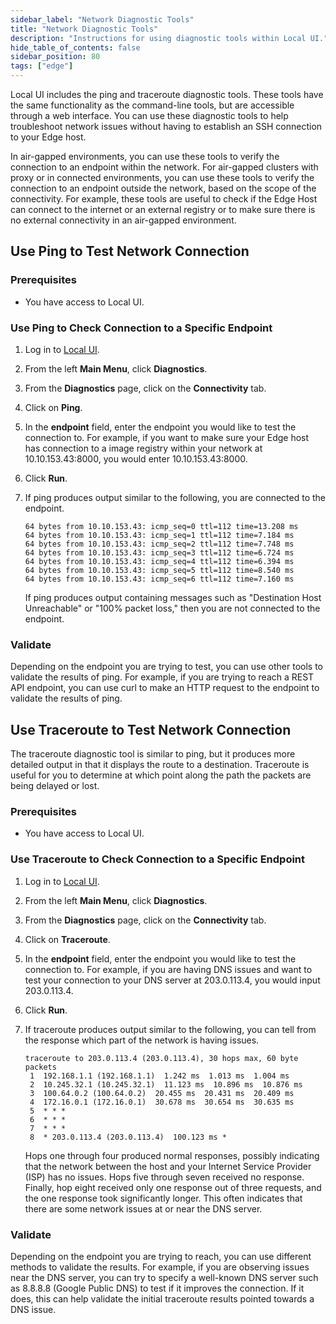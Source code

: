 ```yaml
---
sidebar_label: "Network Diagnostic Tools"
title: "Network Diagnostic Tools"
description: "Instructions for using diagnostic tools within Local UI."
hide_table_of_contents: false
sidebar_position: 80
tags: ["edge"]
---
```


Local UI includes the ping and traceroute diagnostic tools. These tools have the same functionality as the command-line
tools, but are accessible through a web interface. You can use these diagnostic tools to help troubleshoot network
issues without having to establish an SSH connection to your Edge host.

In air-gapped environments, you can use these tools to verify the connection to an endpoint within the network. For
air-gapped clusters with proxy or in connected environments, you can use these tools to verify the connection to an
endpoint outside the network, based on the scope of the connectivity. For example, these tools are useful to check if
the Edge Host can connect to the internet or an external registry or to make sure there is no external connectivity in
an air-gapped environment.

## Use Ping to Test Network Connection

### Prerequisites

- You have access to Local UI.

### Use Ping to Check Connection to a Specific Endpoint

1. Log in to [Local UI](./access-console.md).

2. From the left **Main Menu**, click **Diagnostics**.

3. From the **Diagnostics** page, click on the **Connectivity** tab.

4. Click on **Ping**.

5. In the **endpoint** field, enter the endpoint you would like to test the connection to. For example, if you want to
   make sure your Edge host has connection to a image registry within your network at 10.10.153.43:8000, you would enter
   10.10.153.43:8000.

6. Click **Run**.

7. If ping produces output similar to the following, you are connected to the endpoint.

   ```
   64 bytes from 10.10.153.43: icmp_seq=0 ttl=112 time=13.208 ms
   64 bytes from 10.10.153.43: icmp_seq=1 ttl=112 time=7.184 ms
   64 bytes from 10.10.153.43: icmp_seq=2 ttl=112 time=7.748 ms
   64 bytes from 10.10.153.43: icmp_seq=3 ttl=112 time=6.724 ms
   64 bytes from 10.10.153.43: icmp_seq=4 ttl=112 time=6.394 ms
   64 bytes from 10.10.153.43: icmp_seq=5 ttl=112 time=8.540 ms
   64 bytes from 10.10.153.43: icmp_seq=6 ttl=112 time=7.160 ms
   ```

   If ping produces output containing messages such as "Destination Host Unreachable" or "100% packet loss," then you
   are not connected to the endpoint.

### Validate

Depending on the endpoint you are trying to test, you can use other tools to validate the results of ping. For example,
if you are trying to reach a REST API endpoint, you can use curl to make an HTTP request to the endpoint to validate the
results of ping.

## Use Traceroute to Test Network Connection

The traceroute diagnostic tool is similar to ping, but it produces more detailed output in that it displays the route to
a destination. Traceroute is useful for you to determine at which point along the path the packets are being delayed or
lost.

### Prerequisites

- You have access to Local UI.

### Use Traceroute to Check Connection to a Specific Endpoint

1. Log in to [Local UI](./access-console.md).

2. From the left **Main Menu**, click **Diagnostics**.

3. From the **Diagnostics** page, click on the **Connectivity** tab.

4. Click on **Traceroute**.

5. In the **endpoint** field, enter the endpoint you would like to test the connection to. For example, if you are
   having DNS issues and want to test your connection to your DNS server at 203.0.113.4, you would input 203.0.113.4.

6. Click **Run**.

7. If traceroute produces output similar to the following, you can tell from the response which part of the network is
   having issues.

   ```
   traceroute to 203.0.113.4 (203.0.113.4), 30 hops max, 60 byte packets
    1  192.168.1.1 (192.168.1.1)  1.242 ms  1.013 ms  1.004 ms
    2  10.245.32.1 (10.245.32.1)  11.123 ms  10.896 ms  10.876 ms
    3  100.64.0.2 (100.64.0.2)  20.455 ms  20.431 ms  20.409 ms
    4  172.16.0.1 (172.16.0.1)  30.678 ms  30.654 ms  30.635 ms
    5  * * *
    6  * * *
    7  * * *
    8  * 203.0.113.4 (203.0.113.4)  100.123 ms *
   ```

   Hops one through four produced normal responses, possibly indicating that the network between the host and your
   Internet Service Provider (ISP) has no issues. Hops five through seven received no response. Finally, hop eight
   received only one response out of three requests, and the one response took significantly longer. This often
   indicates that there are some network issues at or near the DNS server.

### Validate

Depending on the endpoint you are trying to reach, you can use different methods to validate the results. For example,
if you are observing issues near the DNS server, you can try to specify a well-known DNS server such as 8.8.8.8 (Google
Public DNS) to test if it improves the connection. If it does, this can help validate the initial traceroute results
pointed towards a DNS issue.
